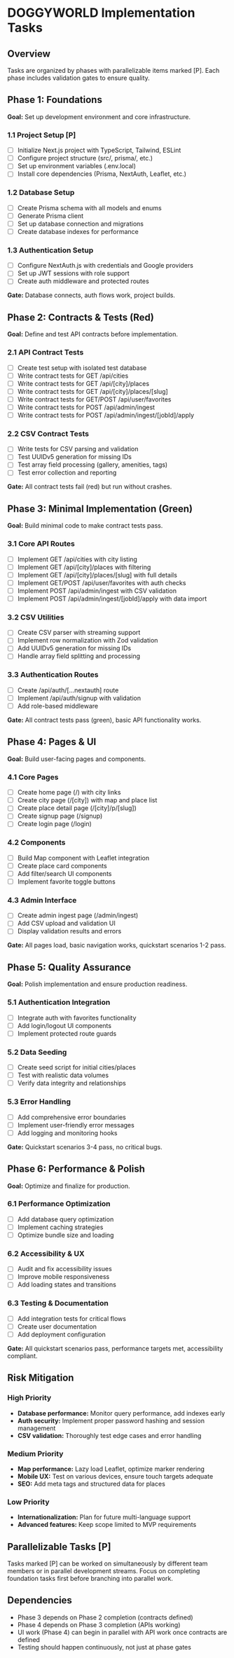 # DOGGYWORLD Implementation Tasks

## Overview
Tasks are organized by phases with parallelizable items marked [P]. Each phase includes validation gates to ensure quality.

## Phase 1: Foundations
**Goal:** Set up development environment and core infrastructure.

### 1.1 Project Setup [P]
- [ ] Initialize Next.js project with TypeScript, Tailwind, ESLint
- [ ] Configure project structure (src/, prisma/, etc.)
- [ ] Set up environment variables (.env.local)
- [ ] Install core dependencies (Prisma, NextAuth, Leaflet, etc.)

### 1.2 Database Setup
- [ ] Create Prisma schema with all models and enums
- [ ] Generate Prisma client
- [ ] Set up database connection and migrations
- [ ] Create database indexes for performance

### 1.3 Authentication Setup
- [ ] Configure NextAuth.js with credentials and Google providers
- [ ] Set up JWT sessions with role support
- [ ] Create auth middleware and protected routes

**Gate:** Database connects, auth flows work, project builds.

## Phase 2: Contracts & Tests (Red)
**Goal:** Define and test API contracts before implementation.

### 2.1 API Contract Tests
- [ ] Create test setup with isolated test database
- [ ] Write contract tests for GET /api/cities
- [ ] Write contract tests for GET /api/[city]/places
- [ ] Write contract tests for GET /api/[city]/places/[slug]
- [ ] Write contract tests for GET/POST /api/user/favorites
- [ ] Write contract tests for POST /api/admin/ingest
- [ ] Write contract tests for POST /api/admin/ingest/[jobId]/apply

### 2.2 CSV Contract Tests
- [ ] Write tests for CSV parsing and validation
- [ ] Test UUIDv5 generation for missing IDs
- [ ] Test array field processing (gallery, amenities, tags)
- [ ] Test error collection and reporting

**Gate:** All contract tests fail (red) but run without crashes.

## Phase 3: Minimal Implementation (Green)
**Goal:** Build minimal code to make contract tests pass.

### 3.1 Core API Routes
- [ ] Implement GET /api/cities with city listing
- [ ] Implement GET /api/[city]/places with filtering
- [ ] Implement GET /api/[city]/places/[slug] with full details
- [ ] Implement GET/POST /api/user/favorites with auth checks
- [ ] Implement POST /api/admin/ingest with CSV validation
- [ ] Implement POST /api/admin/ingest/[jobId]/apply with data import

### 3.2 CSV Utilities
- [ ] Create CSV parser with streaming support
- [ ] Implement row normalization with Zod validation
- [ ] Add UUIDv5 generation for missing IDs
- [ ] Handle array field splitting and processing

### 3.3 Authentication Routes
- [ ] Create /api/auth/[...nextauth] route
- [ ] Implement /api/auth/signup with validation
- [ ] Add role-based middleware

**Gate:** All contract tests pass (green), basic API functionality works.

## Phase 4: Pages & UI
**Goal:** Build user-facing pages and components.

### 4.1 Core Pages
- [ ] Create home page (/) with city links
- [ ] Create city page (/[city]) with map and place list
- [ ] Create place detail page (/[city]/p/[slug])
- [ ] Create signup page (/signup)
- [ ] Create login page (/login)

### 4.2 Components
- [ ] Build Map component with Leaflet integration
- [ ] Create place card components
- [ ] Add filter/search UI components
- [ ] Implement favorite toggle buttons

### 4.3 Admin Interface
- [ ] Create admin ingest page (/admin/ingest)
- [ ] Add CSV upload and validation UI
- [ ] Display validation results and errors

**Gate:** All pages load, basic navigation works, quickstart scenarios 1-2 pass.

## Phase 5: Quality Assurance
**Goal:** Polish implementation and ensure production readiness.

### 5.1 Authentication Integration
- [ ] Integrate auth with favorites functionality
- [ ] Add login/logout UI components
- [ ] Implement protected route guards

### 5.2 Data Seeding
- [ ] Create seed script for initial cities/places
- [ ] Test with realistic data volumes
- [ ] Verify data integrity and relationships

### 5.3 Error Handling
- [ ] Add comprehensive error boundaries
- [ ] Implement user-friendly error messages
- [ ] Add logging and monitoring hooks

**Gate:** Quickstart scenarios 3-4 pass, no critical bugs.

## Phase 6: Performance & Polish
**Goal:** Optimize and finalize for production.

### 6.1 Performance Optimization
- [ ] Add database query optimization
- [ ] Implement caching strategies
- [ ] Optimize bundle size and loading

### 6.2 Accessibility & UX
- [ ] Audit and fix accessibility issues
- [ ] Improve mobile responsiveness
- [ ] Add loading states and transitions

### 6.3 Testing & Documentation
- [ ] Add integration tests for critical flows
- [ ] Create user documentation
- [ ] Add deployment configuration

**Gate:** All quickstart scenarios pass, performance targets met, accessibility compliant.

## Risk Mitigation

### High Priority
- **Database performance:** Monitor query performance, add indexes early
- **Auth security:** Implement proper password hashing and session management
- **CSV validation:** Thoroughly test edge cases and error handling

### Medium Priority
- **Map performance:** Lazy load Leaflet, optimize marker rendering
- **Mobile UX:** Test on various devices, ensure touch targets adequate
- **SEO:** Add meta tags and structured data for places

### Low Priority
- **Internationalization:** Plan for future multi-language support
- **Advanced features:** Keep scope limited to MVP requirements

## Parallelizable Tasks [P]
Tasks marked [P] can be worked on simultaneously by different team members or in parallel development streams. Focus on completing foundation tasks first before branching into parallel work.

## Dependencies
- Phase 3 depends on Phase 2 completion (contracts defined)
- Phase 4 depends on Phase 3 completion (APIs working)
- UI work (Phase 4) can begin in parallel with API work once contracts are defined
- Testing should happen continuously, not just at phase gates